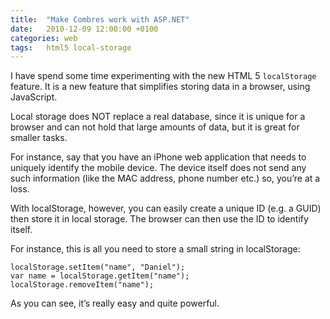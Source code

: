 ```yaml
---
title:	"Make Combres work with ASP.NET"
date:	2010-12-09 12:00:00 +0100
categories: web
tags: 	html5 local-storage
---
```



I have spend some time experimenting with the new HTML 5 `localStorage` feature.
It is a new feature that simplifies storing data in a browser, using JavaScript.

Local storage does NOT replace a real database, since it is unique for a browser
and can not hold that large amounts of data, but it is great for smaller tasks.

For instance, say that you have an iPhone web application that needs to uniquely
identify the mobile device. The device itself does not send any such information
(like the MAC address, phone number etc.) so, you’re at a loss.

With localStorage, however, you can easily create a unique ID (e.g. a GUID) then
store it in local storage. The browser can then use the ID to identify itself.

For instance, this is all you need to store a small string in localStorage:

	localStorage.setItem("name", "Daniel");
	var name = localStorage.getItem("name");
	localStorage.removeItem("name");

As you can see, it’s really easy and quite powerful.